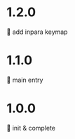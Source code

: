 # 1.2.0
:bookmark: add inpara keymap

# 1.1.0
:bookmark: main entry

# 1.0.0
:bookmark: init & complete
